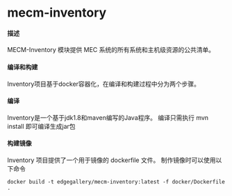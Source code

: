 # mecm-inventory

#### 描述
MECM-Inventory 模块提供 MEC 系统的所有系统和主机级资源的公共清单。

#### 编译和构建
Inventory项目基于docker容器化，在编译和构建过程中分为两个步骤。

#### 编译
Inventory是一个基于jdk1.8和maven编写的Java程序。 编译只需执行 mvn install 即可编译生成jar包

#### 构建镜像
Inventory 项目提供了一个用于镜像的 dockerfile 文件。 制作镜像时可以使用以下命令

```shell
docker build -t edgegallery/mecm-inventory:latest -f docker/Dockerfile .
```